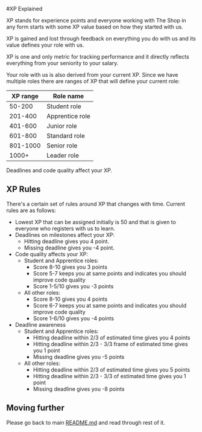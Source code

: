 #XP Explained

XP stands for experience points and everyone working with The Shop in any form starts with some XP value based on how they 
started with us. 

XP is gained and lost through feedback on everything you do with us and its value defines your role with us. 

XP is one and only metric for tracking performance and it directly reflects everything from your seniority to your salary.

Your role with us is also derived from your current XP. Since we have multiple roles there are ranges of XP that 
will define your current role:
 
|XP range  | Role name       |
|----------|-----------------|
| 50-200   | Student role    |
| 201-400  | Apprentice role |
| 401-600  | Junior role     |
| 601-800  | Standard role   |
| 801-1000 | Senior role     |
| 1000+    | Leader role     |

Deadlines and code quality affect your XP.

## XP Rules
There's a certain set of rules around XP that changes with time. Current rules are as follows:
  - Lowest XP that can be assigned initially is 50 and that is given to everyone who registers with us to learn. 
  - Deadlines on milestones affect your XP:
    - Hitting deadline gives you 4 point.
    - Missing deadline gives you -4 point.
  - Code quality affects your XP:
    - Student and Apprentice roles:
      - Score 8-10 gives you 3 points
      - Score 5-7 keeps you at same points and indicates you should improve code quality
      - Score 1-5/10 gives you -3 points
    - All other roles:
      - Score 8-10 gives you 4 points
      - Score 6-7 keeps you at same points and indicates you should improve code quality
      - Score 1-6/10 gives you -4 points
  - Deadline awareness
    - Student and Apprentice roles:
      - Hitting deadline within 2/3 of estimated time gives you 4 points
      - Hitting deadline within 2/3 - 3/3 frame of estimated time gives you 1 point
      - Missing deadline gives you -5 points
    - All other roles:
      - Hitting deadline within 2/3 of estimated time gives you 5 points
      - Hitting deadline within 2/3 - 3/3 of estimated time gives you 1 point
      - Missing deadline gives you -8 points

## Moving further
Please go back to main [README.md](README.md) and read through rest of it.

